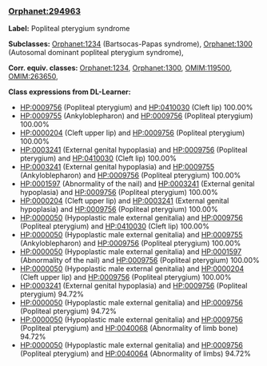 
### [Orphanet:294963](http://www.orpha.net/ORDO/Orphanet_294963)
**Label:** Popliteal pterygium syndrome

**Subclasses:** [Orphanet:1234](http://www.orpha.net/ORDO/Orphanet_1234) (Bartsocas-Papas syndrome), [Orphanet:1300](http://www.orpha.net/ORDO/Orphanet_1300) (Autosomal dominant popliteal pterygium syndrome), 

**Corr. equiv. classes:** [Orphanet:1234](http://www.orpha.net/ORDO/Orphanet_1234), [Orphanet:1300](http://www.orpha.net/ORDO/Orphanet_1300), [OMIM:119500](http://purl.obolibrary.org/obo/OMIM_119500), [OMIM:263650](http://purl.obolibrary.org/obo/OMIM_263650), 

**Class expressions from DL-Learner:**

- [HP:0009756](http://purl.obolibrary.org/obo/HP_0009756) (Popliteal pterygium) and [HP:0410030](http://purl.obolibrary.org/obo/HP_0410030) (Cleft lip) 100.00%
- [HP:0009755](http://purl.obolibrary.org/obo/HP_0009755) (Ankyloblepharon) and [HP:0009756](http://purl.obolibrary.org/obo/HP_0009756) (Popliteal pterygium) 100.00%
- [HP:0000204](http://purl.obolibrary.org/obo/HP_0000204) (Cleft upper lip) and [HP:0009756](http://purl.obolibrary.org/obo/HP_0009756) (Popliteal pterygium) 100.00%
- [HP:0003241](http://purl.obolibrary.org/obo/HP_0003241) (External genital hypoplasia) and [HP:0009756](http://purl.obolibrary.org/obo/HP_0009756) (Popliteal pterygium) and [HP:0410030](http://purl.obolibrary.org/obo/HP_0410030) (Cleft lip) 100.00%
- [HP:0003241](http://purl.obolibrary.org/obo/HP_0003241) (External genital hypoplasia) and [HP:0009755](http://purl.obolibrary.org/obo/HP_0009755) (Ankyloblepharon) and [HP:0009756](http://purl.obolibrary.org/obo/HP_0009756) (Popliteal pterygium) 100.00%
- [HP:0001597](http://purl.obolibrary.org/obo/HP_0001597) (Abnormality of the nail) and [HP:0003241](http://purl.obolibrary.org/obo/HP_0003241) (External genital hypoplasia) and [HP:0009756](http://purl.obolibrary.org/obo/HP_0009756) (Popliteal pterygium) 100.00%
- [HP:0000204](http://purl.obolibrary.org/obo/HP_0000204) (Cleft upper lip) and [HP:0003241](http://purl.obolibrary.org/obo/HP_0003241) (External genital hypoplasia) and [HP:0009756](http://purl.obolibrary.org/obo/HP_0009756) (Popliteal pterygium) 100.00%
- [HP:0000050](http://purl.obolibrary.org/obo/HP_0000050) (Hypoplastic male external genitalia) and [HP:0009756](http://purl.obolibrary.org/obo/HP_0009756) (Popliteal pterygium) and [HP:0410030](http://purl.obolibrary.org/obo/HP_0410030) (Cleft lip) 100.00%
- [HP:0000050](http://purl.obolibrary.org/obo/HP_0000050) (Hypoplastic male external genitalia) and [HP:0009755](http://purl.obolibrary.org/obo/HP_0009755) (Ankyloblepharon) and [HP:0009756](http://purl.obolibrary.org/obo/HP_0009756) (Popliteal pterygium) 100.00%
- [HP:0000050](http://purl.obolibrary.org/obo/HP_0000050) (Hypoplastic male external genitalia) and [HP:0001597](http://purl.obolibrary.org/obo/HP_0001597) (Abnormality of the nail) and [HP:0009756](http://purl.obolibrary.org/obo/HP_0009756) (Popliteal pterygium) 100.00%
- [HP:0000050](http://purl.obolibrary.org/obo/HP_0000050) (Hypoplastic male external genitalia) and [HP:0000204](http://purl.obolibrary.org/obo/HP_0000204) (Cleft upper lip) and [HP:0009756](http://purl.obolibrary.org/obo/HP_0009756) (Popliteal pterygium) 100.00%
- [HP:0003241](http://purl.obolibrary.org/obo/HP_0003241) (External genital hypoplasia) and [HP:0009756](http://purl.obolibrary.org/obo/HP_0009756) (Popliteal pterygium) 94.72%
- [HP:0000050](http://purl.obolibrary.org/obo/HP_0000050) (Hypoplastic male external genitalia) and [HP:0009756](http://purl.obolibrary.org/obo/HP_0009756) (Popliteal pterygium) 94.72%
- [HP:0000050](http://purl.obolibrary.org/obo/HP_0000050) (Hypoplastic male external genitalia) and [HP:0009756](http://purl.obolibrary.org/obo/HP_0009756) (Popliteal pterygium) and [HP:0040068](http://purl.obolibrary.org/obo/HP_0040068) (Abnormality of limb bone) 94.72%
- [HP:0000050](http://purl.obolibrary.org/obo/HP_0000050) (Hypoplastic male external genitalia) and [HP:0009756](http://purl.obolibrary.org/obo/HP_0009756) (Popliteal pterygium) and [HP:0040064](http://purl.obolibrary.org/obo/HP_0040064) (Abnormality of limbs) 94.72%


